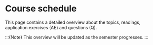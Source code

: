 # Course schedule

This page contains a detailed overview about the topics, readings,  application exercises (AE) and questions (Q). 

:::{Note}
This overview will be updated as the semester progresses.
:::
